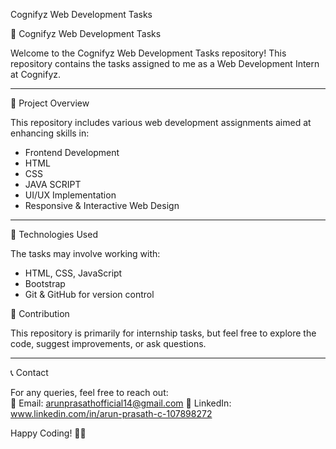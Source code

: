 Cognifyz Web Development Tasks

📌 Cognifyz Web Development Tasks

Welcome to the Cognifyz Web Development Tasks repository! This repository contains the tasks assigned to me as a Web Development Intern at Cognifyz.

---

 📂 Project Overview

This repository includes various web development assignments aimed at enhancing skills in:
- Frontend Development 
- HTML
- CSS
- JAVA SCRIPT 
- UI/UX Implementation
- Responsive & Interactive Web Design

---

🚀 Technologies Used

The tasks may involve working with:
- HTML, CSS, JavaScript
- Bootstrap
- Git & GitHub for version control



🤝 Contribution

This repository is primarily for internship tasks, but feel free to explore the code, suggest improvements, or ask questions.

---

📞 Contact

For any queries, feel free to reach out:  
📧 Email: arunprasathofficial14@gmail.com
💼 LinkedIn: www.linkedin.com/in/arun-prasath-c-107898272

Happy Coding! 🚀🎯

